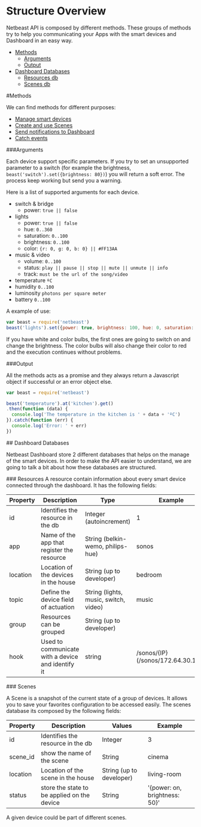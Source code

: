 # Structure Overview

Netbeast API is composed by different methods. These groups of methods try to help
you communicating your Apps with the smart devices and Dashboard in an easy way.

* [Methods](#methods)
  * [Arguments](#arguments)
  * [Output](#output)
* [Dashboard Databases](#DD)
  * [Resources db](#resourcesdb)
  * [Scenes db](#scenesdb)

<a name="methods">
#Methods

We can find methods for different purposes:
* [Manage smart devices](./resources.md)
* [Create and use Scenes](./scenes.md)
* [Send notifications to Dashboard](./push_notifications.md)
* [Catch events](./chain_events.md)

<a name="arguments">
###Arguments

Each device support specific parameters.
If you try to set an unsupported parameter to a switch (for example the brightness, `beast('switch').set({brightness: 80})`) you will return a soft error. The process keep working but send you a warning.

Here is a list of supported arguments for each device.
* switch & bridge
    * power:  `true || false`
* lights
    * power:    `true || false`
    * hue:           `0..360`
    * saturation:    `0..100`
    * brightness:    `0..100`
    * color: `{r: 0, g: 0, b: 0} || #FF13AA`
* music & video
    * volume:       `0..100`
    * status:       `play || pause || stop || mute || unmute || info`
    * track:        `must be the url of the song/video`
* temperature       `ºC`
* humidity          `0..100`
* luminosity        `photons per square meter`
* battery           `0..100`

A example of use:
````javascript
var beast = require('netbeast')
beast('lights').set({power: true, brightness: 100, hue: 0, saturation: 100})
````
 If you have white and color bulbs, the first ones are going to switch on and change the brightness. The color bulbs will also change their color to red and the execution continues without problems.

<a name="output">
###Output

All the methods acts as a promise and they always return a Javascript object if successful or an error object else.
````javascript
var beast = require('netbeast')

beast('temperature').at('kitchen').get()
.then(function (data) {
  console.log('The temperature in the kitchen is ' + data + 'ºC')
}).catch(function (err) {
  console.log('Error: ' + err)
})
````

<a name="DD">
## Dashboard Databases

Netbeast Dashboard store 2 different databases that helps on the manage of the
smart devices. In order to make the API easier to understand, we are going to talk
a bit about how these databases are structured.

<a name="resourcesdb">
### Resources
A resource contain information about every smart device connected through the dashboard. It has the following fields:

Property    |  Description  |   Type    |   Example
------------|---------------|-----------|----------
id          | Identifies the resource in the db | Integer (autoincrement) | 1
app         | Name of the app that register the resource | String (belkin-wemo, philips-hue) | sonos
location    | Location of the devices in the house | String (up to developer) | bedroom
topic       | Define the device field of actuation | String (lights, music, switch, video) | music
group       | Resources can be grouped | String (up to developer) |
hook        | Used to communicate with a device and identify it | string | /sonos/{IP} (/sonos/172.64.30.114)

<a name="scenesdb">
### Scenes

A Scene is a snapshot of the current state of a group of devices. It allows you to save your favorites configuration to be accessed easily. The scenes database its composed by the following fields:

Property | Description | Values | Example
---------|-------------|--------|--------
id | Identifies the resource in the db | Integer | 3
scene_id | show the name of the scene | String | cinema
location | Location of the scene in the house | String (up to developer) | living-room
status   | store the state to be applied on the device | String	| '{power: on, brightness: 50}'

A given device could be part of different scenes.
